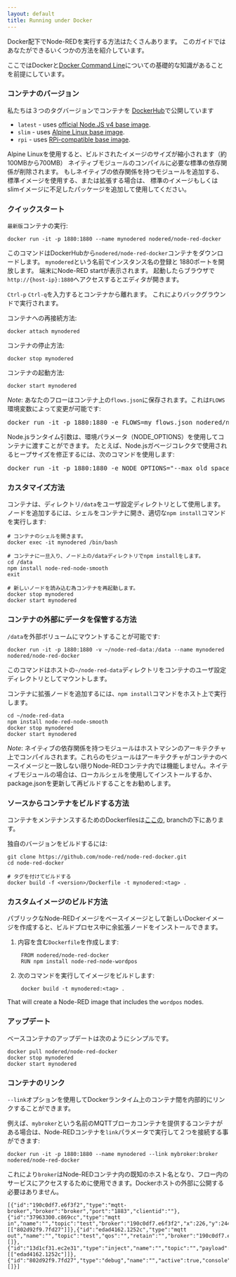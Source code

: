 ```yaml
---
layout: default
title: Running under Docker
---
```



Docker配下でNode-REDを実行する方法はたくさんあります。
このガイドではあなたができるいくつかの方法を紹介しています。

ここではDockerと[Docker Command Line](https://docs.docker.com/reference/commandline/cli/)についての基礎的な知識があることを前提にしています。


### コンテナのバージョン

私たちは３つのタグバージョンでコンテナを
[DockerHub](https://hub.docker.com/r/nodered/node-red-docker/)で公開しています

- `latest` - uses [official Node.JS v4 base image](https://hub.docker.com/_/node/).
- `slim` - uses [Alpine Linux base image](https://hub.docker.com/r/mhart/alpine-node/).
- `rpi` - uses [RPi-compatible base image](https://hub.docker.com/r/hypriot/rpi-node/).

Alpine Linuxを使用すると、ビルドされたイメージのサイズが縮小されます（約100MBから700MB）
ネイティブモジュールのコンパイルに必要な標準の依存関係が削除されます。
もしネイティブの依存関係を持つモジュールを追加する、標準イメージを使用する、または拡張する場合は、
標準のイメージもしくはslimイメージに不足したパッケージを追加して使用してください。


### クイックスタート

`最新版`コンテナの実行:

    docker run -it -p 1880:1880 --name mynodered nodered/node-red-docker

このコマンドはDockerHubから`nodered/node-red-docker`コンテナをダウンロードします。
`mynodered`という名前でインスタンス名の登録と 1880ポートを開放します。
端末にNode-RED startが表示されます。
起動したらブラウザで`http://{host-ip}:1880`へアクセスするとエディタが開きます。


`Ctrl-p` `Ctrl-q`を入力するとコンテナから離れます。
これによりバックグラウンドで実行されます。

コンテナへの再接続方法:

    docker attach mynodered

コンテナの停止方法:

    docker stop mynodered

コンテナの起動方法:

    docker start mynodered


<div class="doc-callout">
<p><em>Note</em>: あなたのフローはコンテナ上の<code>flows.json</code>に保存されます。これは<code>FLOWS</code>環境変数によって変更が可能です:
</p>
<pre>docker run -it -p 1880:1880 -e FLOWS=my_flows.json nodered/node-red-docker</pre>
<p>Node.jsランタイム引数は、環境パラメータ（NODE_OPTIONS）を使用してコンテナに渡すことができます。 たとえば、Node.jsガベージコレクタで使用されるヒープサイズを修正するには、次のコマンドを使用します:
</p>
<pre>docker run -it -p 1880:1880 -e NODE_OPTIONS="--max_old_space_size=128" nodered/node-red-docker</pre>
</div>


### カスタマイズ方法

コンテナは、ディレクトリ`/data`をユーザ設定ディレクトリとして使用します。 ノードを追加するには、シェルをコンテナに開き、適切な`npm install`コマンドを実行します:

    # コンテナのシェルを開きます。
    docker exec -it mynodered /bin/bash

    # コンテナに一旦入り、ノード上の/dataディレクトリでnpm installをします。
    cd /data
    npm install node-red-node-smooth
    exit

    # 新しいノードを読み込む為コンテナを再起動します。
    docker stop mynodered
    docker start mynodered

### コンテナの外部にデータを保管する方法

`/data`を外部ボリュームにマウントすることが可能です:

    docker run -it -p 1880:1880 -v ~/node-red-data:/data --name mynodered nodered/node-red-docker

このコマンドはホストの`~/node-red-data`ディレクトリをコンテナのユーザ設定ディレクトリとしてマウントします。

コンテナに拡張ノードを追加するには、`npm install`コマンドをホスト上で実行します。

    cd ~/node-red-data
    npm install node-red-node-smooth
    docker stop mynodered
    docker start mynodered

<div class="doc-callout">
<p><em>Note</em>: ネイティブの依存関係を持つモジュールはホストマシンのアーキテクチャ上でコンパイルされます。これらのモジュールはアーキテクチャがコンテナのベースイメージと一致しない限りNode-REDコンテナ内では機能しません。ネイティブモジュールの場合は、ローカルシェルを使用してインストールするか、package.jsonを更新して再ビルドすることをお勧めします。</p></div>


### ソースからコンテナをビルドする方法

コンテナをメンテナンスするためのDockerfilesは[ここの](https://github.com/node-red/node-red-docker), branchの下にあります。

独自のバージョンをビルドするには:

    git clone https://github.com/node-red/node-red-docker.git
    cd node-red-docker

    # タグを付けてビルドする
    docker build -f <version>/Dockerfile -t mynodered:<tag> .


### カスタムイメージのビルド方法

パブリックなNode-REDイメージをベースイメージとして新しいDockerイメージを作成すると、ビルドプロセス中に余拡張ノードをインストールできます。

1. 内容を含む`Dockerfile`を作成します:

        FROM nodered/node-red-docker
        RUN npm install node-red-node-wordpos

2. 次のコマンドを実行してイメージをビルドします:

        docker build -t mynodered:<tag> .

That will create a Node-RED image that includes the `wordpos` nodes.

### アップデート

ベースコンテナのアップデートは次のようにシンプルです。

    docker pull nodered/node-red-docker
    docker stop mynodered
    docker start mynodered

### コンテナのリンク

`--link`オプションを使用してDockerランタイム上のコンテナ間を内部的にリンクすることができます。

例えば、`mybroker`という名前のMQTTブローカコンテナを提供するコンテナがある場合は、Node-REDコンテナを`link`パラメータで実行して２つを接続する事ができます:

    docker run -it -p 1880:1880 --name mynodered --link mybroker:broker nodered/node-red-docker

これにより`broker`はNode-REDコンテナ内の既知のホスト名となり、フロー内のサービスにアクセスするために使用できます。Dockerホストの外部に公開する必要はありません。

    [{"id":"190c0df7.e6f3f2","type":"mqtt-broker","broker":"broker","port":"1883","clientid":""},{"id":"37963300.c869cc","type":"mqtt in","name":"","topic":"test","broker":"190c0df7.e6f3f2","x":226,"y":244,"z":"f34f9922.0cb068","wires":[["802d92f9.7fd27"]]},{"id":"edad4162.1252c","type":"mqtt out","name":"","topic":"test","qos":"","retain":"","broker":"190c0df7.e6f3f2","x":453,"y":135,"z":"f34f9922.0cb068","wires":[]},{"id":"13d1cf31.ec2e31","type":"inject","name":"","topic":"","payload":"","payloadType":"date","repeat":"","crontab":"","once":false,"x":226,"y":157,"z":"f34f9922.0cb068","wires":[["edad4162.1252c"]]},{"id":"802d92f9.7fd27","type":"debug","name":"","active":true,"console":"false","complete":"false","x":441,"y":261,"z":"f34f9922.0cb068","wires":[]}]
